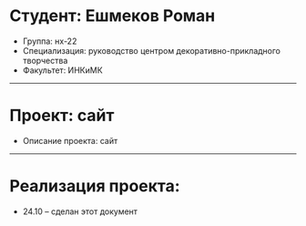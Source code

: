 # Студент: Ешмеков Роман
- Группа: нх-22
- Специализация: руководство центром декоративно-прикладного творчества
- Факультет: ИНКиМК
---
# Проект: сайт
- Описание проекта: сайт
---
# Реализация проекта:
- 24.10 – сделан этот документ